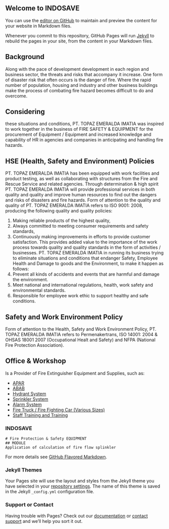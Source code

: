 ## Welcome to INDOSAVE
You can use the [editor on GitHub](https://github.com/transdigiware/indosave/edit/master/README.md) to maintain and preview the content for your website in Markdown files.

Whenever you commit to this repository, GitHub Pages will run [Jekyll](https://jekyllrb.com/) to rebuild the pages in your site, from the content in your Markdown files.

## Background
Along with the pace of development development in each region and business sector, the threats and risks that accompany it increase. One form of disaster risk that often occurs is the danger of fire. Where the rapid number of population, housing and industry and other business buildings make the process of combating fire hazard becomes difficult to do and overcome.
## Considering
these situations and conditions, PT. TOPAZ EMERALDA IMATIA was inspired to work together in the business of FIRE SAFETY & EQUIPMENT for the procurement of Equipment / Equipment and increased knowledge and capability of HR in agencies and companies in anticipating and handling fire hazards.
## HSE (Health, Safety and Environment) Policies
PT. TOPAZ EMERALDA IMATIA has been equipped with work facilities and product testing, as well as collaborating with structures from the Fire and Rescue Service and related agencies. Through determination & high spirit PT. TOPAZ EMERALDA IMATIA will provide professional services in both quality and quality and improve human resources to find out the dangers and risks of disasters and fire hazards. Form of attention to the quality and quality of PT. TOPAZ EMERALDA IMATIA refers to ISO 9001: 2008, producing the following quality and quality policies: 
1. Making reliable products of the highest quality, 
2. Always committed to meeting consumer requirements and safety standards, 
3. Continuously making improvements in efforts to provide customer satisfaction.
This provides added value to the importance of the work process towards quality and quality standards in the form of activities / businesses.
PT. TOPAZ EMERALDA IMATIA in running its business trying to eliminate situations and conditions that endanger Safety, Employee Health and Damage to goods and the Environment, to make it happen as follows: 
1. Prevent all kinds of accidents and events that are harmful and damage the environment. 
2. Meet national and international regulations, health, work safety and environmental standards. 
3. Responsible for employee work ethic to support healthy and safe conditions. 
##  Safety and Work Environment Policy
Form of attention to the Health, Safety and Work Environment Policy, PT. TOPAZ EMERALDA IMATIA refers to Permenakertrans, ISO 14001: 2004 & OHSAS 18001 2007 (Occupational Healt and Safety) and NFPA (National Fire Protection Association). 
## Office & Workshop
Is a Provider of Fire Extinguisher Equipment and Supplies, such as: 
- [APAR](http://firesafetyequipment.7pilar.net/produk.html)
- [ABAB](http://firesafetyequipment.7pilar.net/produk.html)
- [Hydrant System](http://firesafetyequipment.7pilar.net/produk.html)
- [Sprinkler System]( http://firesafetyequipment.7pilar.net/produk.html)
- [Alarm System](http://firesafetyequipment.7pilar.net/produk.html)
- [Fire Truck / Fire Fighting Car (Various Sizes)](http://firesafetyequipment.7pilar.net/produk.html)
- [Staff Training and Training]( http://firesafetyequipment.7pilar.net/produk.html)

### INDOSAVE



```
# Fire Protection & Safety EQUIPMENT
## MODULE
Application of calculation of fire flow splinkler

```

For more details see [GitHub Flavored Markdown](https://guides.github.com/features/mastering-markdown/).


### Jekyll Themes

Your Pages site will use the layout and styles from the Jekyll theme you have selected in your [repository settings](https://github.com/transdigiware/indosave/settings). The name of this theme is saved in the Jekyll `_config.yml` configuration file.

### Support or Contact

Having trouble with Pages? Check out our [documentation](https://help.github.com/categories/github-pages-basics/) or [contact support](https://github.com/contact) and we’ll help you sort it out.
